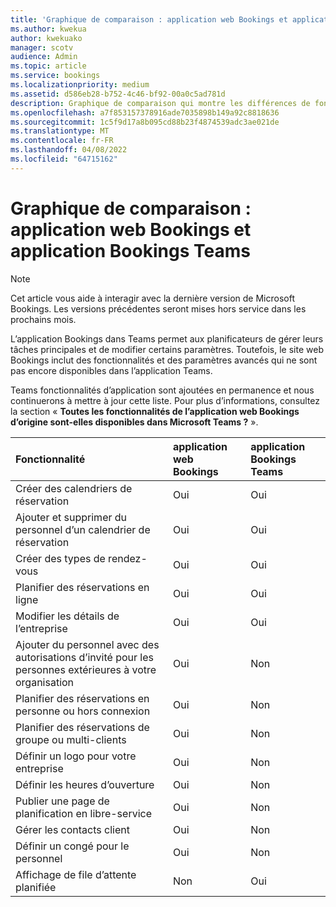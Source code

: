 ```yaml
---
title: 'Graphique de comparaison : application web Bookings et application Bookings Teams'
ms.author: kwekua
author: kwekuako
manager: scotv
audience: Admin
ms.topic: article
ms.service: bookings
ms.localizationpriority: medium
ms.assetid: d586eb28-b752-4c46-bf92-00a0c5ad781d
description: Graphique de comparaison qui montre les différences de fonctionnalités entre l’application web Bookings et l’application Bookings Teams.
ms.openlocfilehash: a7f853157378916ade7035898b149a92c8818636
ms.sourcegitcommit: 1c5f9d17a8b095cd88b23f4874539adc3ae021de
ms.translationtype: MT
ms.contentlocale: fr-FR
ms.lasthandoff: 04/08/2022
ms.locfileid: "64715162"
---
```

# <a name="comparison-chart-bookings-web-app-vs-bookings-teams-app"></a>Graphique de comparaison : application web Bookings et application Bookings Teams

> [!NOTE]
> Cet article vous aide à interagir avec la dernière version de Microsoft Bookings. Les versions précédentes seront mises hors service dans les prochains mois.

L’application Bookings dans Teams permet aux planificateurs de gérer leurs tâches principales et de modifier certains paramètres. Toutefois, le site web Bookings inclut des fonctionnalités et des paramètres avancés qui ne sont pas encore disponibles dans l’application Teams.

Teams fonctionnalités d’application sont ajoutées en permanence et nous continuerons à mettre à jour cette liste. Pour plus d’informations, consultez la section « **Toutes les fonctionnalités de l’application web Bookings d’origine sont-elles disponibles dans Microsoft Teams ?** ».[](bookings-faq.yml)

| Fonctionnalité | application web Bookings | application Bookings Teams |
|:---|:---|:---|
| Créer des calendriers de réservation | Oui | Oui |
| Ajouter et supprimer du personnel d’un calendrier de réservation | Oui | Oui |
| Créer des types de rendez-vous | Oui | Oui |
| Planifier des réservations en ligne | Oui | Oui |
| Modifier les détails de l’entreprise | Oui | Oui |
| Ajouter du personnel avec des autorisations d’invité pour les personnes extérieures à votre organisation | Oui | Non |
| Planifier des réservations en personne ou hors connexion | Oui | Non |
| Planifier des réservations de groupe ou multi-clients | Oui | Non |
| Définir un logo pour votre entreprise | Oui | Non |
| Définir les heures d’ouverture | Oui | Non |
| Publier une page de planification en libre-service | Oui | Non |
| Gérer les contacts client | Oui | Non |
| Définir un congé pour le personnel | Oui | Non |
| Affichage de file d’attente planifiée | Non | Oui |
